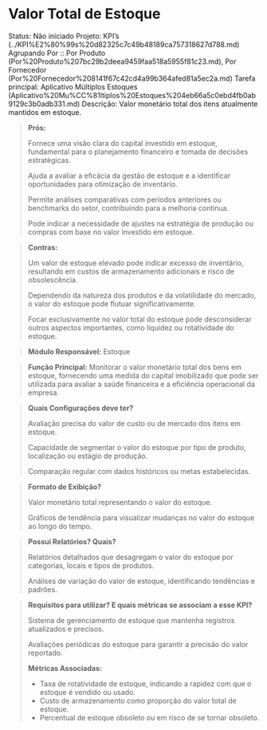 # Valor Total de Estoque

Status: Não iniciado
Projeto: KPI’s (../KPI%E2%80%99s%20d82325c7c49b48189ca757318627d788.md)
Agrupando Por :: Por Produto (Por%20Produto%207bc29b2deea9459faa518a5955f81c23.md), Por Fornecedor (Por%20Fornecedor%208141f67c42cd4a99b364afed81a5ec2a.md)
Tarefa principal: Aplicativo Múltiplos Estoques (Aplicativo%20Mu%CC%81ltiplos%20Estoques%204eb66a5c0ebd4fb0ab9129c3b0adb331.md)
Descrição: Valor monetário total dos itens atualmente mantidos em estoque.

> **Prós:**
> 
> 
> Fornece uma visão clara do capital investido em estoque, fundamental para o planejamento financeiro e tomada de decisões estratégicas.
> 
> Ajuda a avaliar a eficácia da gestão de estoque e a identificar oportunidades para otimização de inventário.
> 
> Permite análises comparativas com períodos anteriores ou benchmarks do setor, contribuindo para a melhoria contínua.
> 
> Pode indicar a necessidade de ajustes na estratégia de produção ou compras com base no valor investido em estoque.
> 

> **Contras:**
> 
> 
> Um valor de estoque elevado pode indicar excesso de inventário, resultando em custos de armazenamento adicionais e risco de obsolescência.
> 
> Dependendo da natureza dos produtos e da volatilidade do mercado, o valor do estoque pode flutuar significativamente.
> 
> Focar exclusivamente no valor total do estoque pode desconsiderar outros aspectos importantes, como liquidez ou rotatividade do estoque.
> 

> **Módulo Responsável:**
Estoque
> 

> **Função Principal:**
Monitorar o valor monetário total dos bens em estoque, fornecendo uma medida do capital imobilizado que pode ser utilizada para avaliar a saúde financeira e a eficiência operacional da empresa.
> 

> **Quais Configurações deve ter?**
> 
> 
> Avaliação precisa do valor de custo ou de mercado dos itens em estoque.
> 
> Capacidade de segmentar o valor do estoque por tipo de produto, localização ou estágio de produção.
> 
> Comparação regular com dados históricos ou metas estabelecidas.
> 

> **Formato de Exibição?**
> 
> 
> Valor monetário total representando o valor do estoque.
> 
> Gráficos de tendência para visualizar mudanças no valor do estoque ao longo do tempo.
> 

> **Possuí Relatórios? Quais?**
> 
> 
> Relatórios detalhados que desagregam o valor do estoque por categorias, locais e tipos de produtos.
> 
> Análises de variação do valor de estoque, identificando tendências e padrões.
> 

> **Requisitos para utilizar? E quais métricas se associam a esse KPI?**
> 
> 
> Sistema de gerenciamento de estoque que mantenha registros atualizados e precisos.
> 
> Avaliações periódicas do estoque para garantir a precisão do valor reportado.
> 
> **Métricas Associadas:**
> 
> - Taxa de rotatividade de estoque, indicando a rapidez com que o estoque é vendido ou usado.
> - Custo de armazenamento como proporção do valor total de estoque.
> - Percentual de estoque obsoleto ou em risco de se tornar obsoleto.